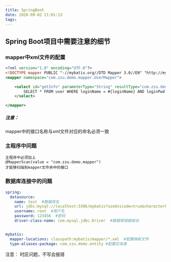 ```yaml
---
title: SpringBoot
date: 2020-09-02 21:01:13
tags:
---
```

## Spring Boot项目中需要注意的细节

### mapper中xml文件的配置 

``` xml
<?xml version="1.0" encoding="UTF-8"?>
<!DOCTYPE mapper PUBLIC "-//mybatis.org//DTD Mapper 3.0//EN" "http://mybatis.org/dtd/mybatis-3-mapper.dtd" >
<mapper namespace="com.zzu.demo.mapper.UserMapper">

    <select id="getInfo" parameterType="String" resultType="com.zzu.demo.entity.User">
        SELECT * FROM user WHERE loginName = #{loginName} AND loginPwd = #{loginPwd}
    </select>

</mapper>
```
##### 注意：
mapper中的接口名称与xml文件对应的命名必须一致

### 主程序中问题

```
主程序中必须加上
@MapperScan(value = "com.zzu.demo.mapper")
才能够扫描到mapper文件夹中的接口
```

### 数据库连接中的问题
```yaml
spring:
  datasource:
    name: test  #数据库名
    url: jdbc:mysql://localhost:3306/mybatis?useUnicode=true&characterEncoding=utf-8&serverTimezone=Asia/Shanghai #url
    username: root  #用户名
    password: 123456  #密码
    driver-class-name: com.mysql.jdbc.Driver  #数据库链接驱动


mybatis:
  mapper-locations: classpath:mybatis/mapper/*.xml  #配置映射文件
  type-aliases-package: com.zzu.demo.entity #配置实体类

```
注意：
时区问题，不写会报错



